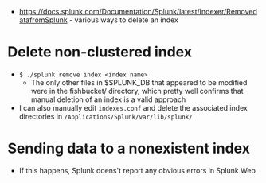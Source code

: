 - https://docs.splunk.com/Documentation/Splunk/latest/Indexer/RemovedatafromSplunk - various ways to delete an index
# Delete non-clustered index
- `$ ./splunk remove index <index name>`
  - The only other files in $SPLUNK_DB that appeared to be modified were in the fishbucket/ directory, which pretty well confirms that manual deletion
    of an index is a valid approach
- I can also manually edit `indexes.conf` and delete the associated index directories in `/Applications/Splunk/var/lib/splunk/`
# Sending data to a nonexistent index
- If this happens, Splunk doens't report any obvious errors in Splunk Web